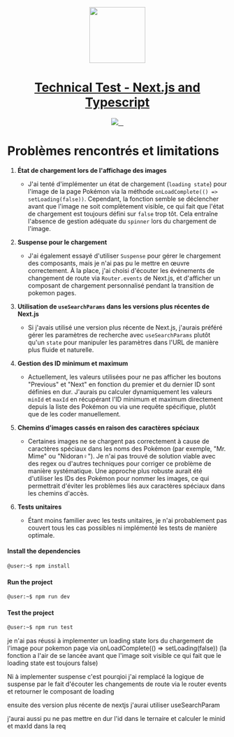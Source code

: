 <p align="center">
  <a href="https://goldavenue.com">
    <img src="https://www.goldavenue.com/packs/media/src/images/logos/logo_main-dfe6c41ac4008916aee56a271fccfafd.svg" height="128">
    <h1 align="center">Technical Test - Next.js and Typescript</h1>
  </a>
</p>

<p align="center">
  <a aria-label="Node version" href="https://nodejs.org/en/">
    <img src="https://img.shields.io/badge/node->=%20v16-red">
  </a>
  <a aria-label="NPM version" href="https://www.npmjs.com/">
    <img alt="" src="https://img.shields.io/badge/npm->=%20v8-blue">
  </a>
  <a aria-label="Typescript version" href="https://www.typescriptlang.org/">
    <img alt="" src="https://img.shields.io/badge/typescript-4.7.2-yellow">
  </a>
  <a aria-label="React version" href="https://reactjs.org/">
    <img alt="" src="https://img.shields.io/badge/react-18.2.0-green">
  </a>
</p>

# Problèmes rencontrés et limitations

1. **État de chargement lors de l'affichage des images**
   - J'ai tenté d'implémenter un état de chargement (`loading state`) pour l'image de la page Pokémon via la méthode `onLoadComplete(() => setLoading(false))`. Cependant, la fonction semble se déclencher avant que l'image ne soit complètement visible, ce qui fait que l'état de chargement est toujours défini sur `false` trop tôt. Cela entraîne l'absence de gestion adéquate du `spinner` lors du chargement de l'image.

2. **Suspense pour le chargement**
   - J'ai également essayé d'utiliser `Suspense` pour gérer le chargement des composants, mais je n'ai pas pu le mettre en œuvre correctement. À la place, j'ai choisi d'écouter les événements de changement de route via `Router.events` de Next.js, et d'afficher un composant de chargement personnalisé pendant la transition de pokemon pages.

3. **Utilisation de `useSearchParams` dans les versions plus récentes de Next.js**
   - Si j'avais utilisé une version plus récente de Next.js, j'aurais préféré gérer les paramètres de recherche avec `useSearchParams` plutôt qu'un `state` pour manipuler les paramètres dans l'URL de manière plus fluide et naturelle.

4. **Gestion des ID minimum et maximum**
   - Actuellement, les valeurs utilisées pour ne pas afficher les boutons "Previous" et "Next" en fonction du premier et du dernier ID sont définies en dur. J'aurais pu calculer dynamiquement les valeurs `minId` et `maxId` en récupérant l'ID minimum et maximum directement depuis la liste des Pokémon ou via une requête spécifique, plutôt que de les coder manuellement.

5. **Chemins d'images cassés en raison des caractères spéciaux**
   - Certaines images ne se chargent pas correctement à cause de caractères spéciaux dans les noms des Pokémon (par exemple, "Mr. Mime" ou "Nidoran♀"). Je n'ai pas trouvé de solution viable avec des regex ou d'autres techniques pour corriger ce problème de manière systématique. Une approche plus robuste aurait été d'utiliser les IDs des Pokémon pour nommer les images, ce qui permettrait d'éviter les problèmes liés aux caractères spéciaux dans les chemins d'accès.

6. **Tests unitaires**
   - Étant moins familier avec les tests unitaires, je n'ai probablement pas couvert tous les cas possibles ni implémenté les tests de manière optimale.


#### Install the dependencies

```bash
@user:~$ npm install
```

#### Run the project

```bash
@user:~$ npm run dev
```

#### Test the project

```bash
@user:~$ npm run test
```





je n'ai pas réussi à implementer un loading state lors du chargement de l'image pour pokemon page via onLoadComplete(() => setLoading(false)) (la fonction a l'air de se lancée avant que l'image soit visible ce qui fait que le loading state est toujours false)

Ni à implementer suspense c'est pourqioi j'ai remplacé la logique de suspense par le fait d'écouter les changements de route via le router events et retourner le composant de loading

ensuite des version plus récente de nextjs j'aurai utiliser useSearchParam 

j'aurai aussi pu ne pas mettre en dur l'id dans le ternaire et calculer le minid et maxId dans la req
